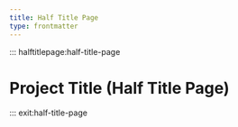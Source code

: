 ```yaml
---
title: Half Title Page
type: frontmatter
---
```


::: halftitlepage:half-title-page

# Project Title (Half Title Page)

::: exit:half-title-page